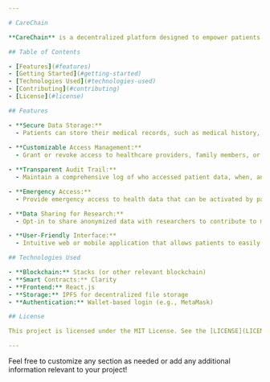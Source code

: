 ```yaml
---

# CareChain

**CareChain** is a decentralized platform designed to empower patients by providing secure management of their health data. By leveraging blockchain technology, CareChain enables patients to store their medical records safely while maintaining full control over who has access to their information.

## Table of Contents

- [Features](#features)
- [Getting Started](#getting-started)
- [Technologies Used](#technologies-used)
- [Contributing](#contributing)
- [License](#license)

## Features

- **Secure Data Storage:**
  - Patients can store their medical records, such as medical history, prescriptions, and test results, securely on the blockchain.
  
- **Customizable Access Management:**
  - Grant or revoke access to healthcare providers, family members, or researchers, ensuring only authorized personnel can view sensitive information.

- **Transparent Audit Trail:**
  - Maintain a comprehensive log of who accessed patient data, when, and for what purpose, promoting accountability and compliance with regulations.

- **Emergency Access:**
  - Provide emergency access to health data that can be activated by patients or designated family members in critical situations.

- **Data Sharing for Research:**
  - Opt-in to share anonymized data with researchers to contribute to medical studies while maintaining privacy.

- **User-Friendly Interface:**
  - Intuitive web or mobile application that allows patients to easily manage their records and access permissions.

## Technologies Used

- **Blockchain:** Stacks (or other relevant blockchain)
- **Smart Contracts:** Clarity
- **Frontend:** React.js
- **Storage:** IPFS for decentralized file storage
- **Authentication:** Wallet-based login (e.g., MetaMask)

## License

This project is licensed under the MIT License. See the [LICENSE](LICENSE) file for details.

---
```


Feel free to customize any section as needed or add any additional information relevant to your project!
